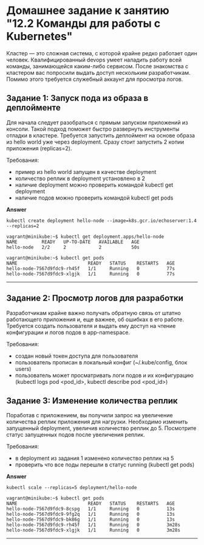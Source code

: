 # Домашнее задание к занятию "12.2 Команды для работы с Kubernetes"
Кластер — это сложная система, с которой крайне редко работает один человек. Квалифицированный devops умеет наладить работу всей команды, занимающейся каким-либо сервисом.
После знакомства с кластером вас попросили выдать доступ нескольким разработчикам. Помимо этого требуется служебный аккаунт для просмотра логов.

## Задание 1: Запуск пода из образа в деплойменте
Для начала следует разобраться с прямым запуском приложений из консоли. Такой подход поможет быстро развернуть инструменты отладки в кластере. Требуется запустить деплоймент на основе образа из hello world уже через deployment. Сразу стоит запустить 2 копии приложения (replicas=2). 

Требования:
 * пример из hello world запущен в качестве deployment
 * количество реплик в deployment установлено в 2
 * наличие deployment можно проверить командой kubectl get deployment
 * наличие подов можно проверить командой kubectl get pods

**Answer**

```
kubectl create deployment hello-node --image=k8s.gcr.io/echoserver:1.4 --replicas=2
```

```console
vagrant@minikube:~$ kubectl get deployment.apps/hello-node
NAME         READY   UP-TO-DATE   AVAILABLE   AGE
hello-node   2/2     2            2           50s
```

```console
vagrant@minikube:~$ kubectl get pods
NAME                          READY   STATUS    RESTARTS   AGE
hello-node-7567d9fdc9-rh45f   1/1     Running   0          77s
hello-node-7567d9fdc9-xlgjk   1/1     Running   0          77s
```

---

## Задание 2: Просмотр логов для разработки
Разработчикам крайне важно получать обратную связь от штатно работающего приложения и, еще важнее, об ошибках в его работе. 
Требуется создать пользователя и выдать ему доступ на чтение конфигурации и логов подов в app-namespace.

Требования: 
 * создан новый токен доступа для пользователя
 * пользователь прописан в локальный конфиг (~/.kube/config, блок users)
 * пользователь может просматривать логи подов и их конфигурацию (kubectl logs pod <pod_id>, kubectl describe pod <pod_id>)


## Задание 3: Изменение количества реплик 
Поработав с приложением, вы получили запрос на увеличение количества реплик приложения для нагрузки. Необходимо изменить запущенный deployment, увеличив количество реплик до 5. Посмотрите статус запущенных подов после увеличения реплик. 

Требования:
 * в deployment из задания 1 изменено количество реплик на 5
 * проверить что все поды перешли в статус running (kubectl get pods)

**Answer**

```
kubectl scale --replicas=5 deployment/hello-node
```

```console
vagrant@minikube:~$ kubectl get pods
NAME                          READY   STATUS    RESTARTS   AGE
hello-node-7567d9fdc9-8cspg   1/1     Running   0          13s
hello-node-7567d9fdc9-9fg2q   1/1     Running   0          13s
hello-node-7567d9fdc9-bk86g   1/1     Running   0          13s
hello-node-7567d9fdc9-rh45f   1/1     Running   0          3m28s
hello-node-7567d9fdc9-xlgjk   1/1     Running   0          3m28s
```

---